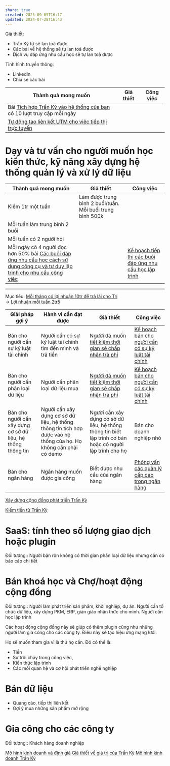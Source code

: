 ```yaml
---
share: true
created: 2023-09-05T16:17
updated: 2024-07-28T16:43
---
```



Giả thiết: 
- Trấn Kỳ tự sẽ lan toả được
- Các bài về hệ thống sẽ tự lan toả được
- Dịch vụ đáp ứng nhu cầu học sẽ tự lan toả được
 
Tình hình truyền thông: 

- LinkedIn
- Chia sẻ các bài 

| Thành quả mong muốn                                                                                                                                                       | Giả thiết | Công việc |
| ------------------------------------------------------------------------------------------------------------------------------------------------------------------------- | --------- | --------- |
| Bài [Tích hợp Trấn Kỳ vào hệ thống của bạn](C%C3%A1c%20bu%E1%BB%95i%20h%C6%B0%E1%BB%9Bng%20d%E1%BA%ABn%20t%C3%ADch%20h%E1%BB%A3p%20Tr%E1%BA%A5n%20K%E1%BB%B3%20v%C3%A0o%20h%E1%BB%87%20th%E1%BB%91ng%20qu%E1%BA%A3n%20l%C3%BD.md) có 10 lượt truy cập mỗi ngày                                      |           |           |
| [Tự động tạo liên kết UTM cho việc tiếp thị trực tuyến](C%C3%A1c%20bu%E1%BB%95i%20h%C6%B0%E1%BB%9Bng%20d%E1%BA%ABn%20t%C3%ADch%20h%E1%BB%A3p%20Tr%E1%BA%A5n%20K%E1%BB%B3%20v%C3%A0o%20h%E1%BB%87%20th%E1%BB%91ng%20qu%E1%BA%A3n%20l%C3%BD.md#Tự%20động%20tạo%20liên%20kết%20UTM%20cho%20việc%20tiếp%20thị%20trực%20tuyến) |           |           |
# Dạy và tư vấn cho người muốn học kiến thức, kỹ năng xây dựng hệ thống quản lý và xử lý dữ liệu
| Thành quả mong muốn                                                                                                                 | Giả thiết                                                 | Công việc                                                                                            |
| ----------------------------------------------------------------------------------------------------------------------------------- | --------------------------------------------------------- | ---------------------------------------------------------------------------------------------------- |
| Kiếm 1tr một tuần                                                                                                                   | Làm được trung bình 2 buổi/tuần. Mỗi buổi trung bình 500k |                                                                                                      |
| Mỗi tuần làm trung bình 2 buổi                                                                                                      |                                                           |                                                                                                      |
| Mỗi tuần có 2 người hỏi                                                                                                             |                                                           |                                                                                                      |
| Mỗi ngày có 4 người đọc hơn 50% bài [Các buổi đáp ứng nhu cầu học cách sử dụng công cụ và tư duy lập trình cho nhu cầu công việc](C%C3%A1c%20bu%E1%BB%95i%20%C4%91%C3%A1p%20%E1%BB%A9ng%20nhu%20c%E1%BA%A7u%20h%E1%BB%8Dc%20c%C3%A1ch%20s%E1%BB%AD%20d%E1%BB%A5ng%20c%C3%B4ng%20c%E1%BB%A5%20v%C3%A0%20t%C6%B0%20duy%20l%E1%BA%ADp%20tr%C3%ACnh%20cho%20nhu%20c%E1%BA%A7u%20c%C3%B4ng%20vi%E1%BB%87c.md) |                                                           | [Kế hoạch tiếp thị các buổi đáp ứng nhu cầu học lập trình](C%C3%A1c%20bu%E1%BB%95i%20%C4%91%C3%A1p%20%E1%BB%A9ng%20nhu%20c%E1%BA%A7u%20h%E1%BB%8Dc%20l%E1%BA%ADp%20tr%C3%ACnh.md) |

---

Mục tiêu: [Mỗi tháng có lợi nhuận 10tr để trả lãi cho Trí](../../3%20Th%C3%A0nh%20qu%E1%BA%A3%20mong%20mu%E1%BB%91n/M%E1%BB%97i%20th%C3%A1ng%20c%C3%B3%20l%E1%BB%A3i%20nhu%E1%BA%ADn%2010tr%20%C4%91%E1%BB%83%20tr%E1%BA%A3%20l%C3%A3i%20cho%20Tr%C3%AD.md)<br>→ [Lợi nhuận mỗi tuần 2tr5](../../3%20Th%C3%A0nh%20qu%E1%BA%A3%20mong%20mu%E1%BB%91n/L%E1%BB%A3i%20nhu%E1%BA%ADn%20m%E1%BB%97i%20tu%E1%BA%A7n%202tr5.md)



| Giải pháp gợi ý                                              | Hành vi cần đạt được                                                                                              | Giả thiết                                                                                                 | Công việc                                              |
| ------------------------------------------------------------ | ----------------------------------------------------------------------------------------------------------------- | --------------------------------------------------------------------------------------------------------- | ------------------------------------------------------ |
| Bán cho người cần sự kỷ luật tài chính                       | Người cần có sự kỷ luật tài chính tìm đến mình và trả tiền                                                        | [Người đã muốn tiết kiệm thời gian sẽ chấp nhận trả phí](Ng%C6%B0%E1%BB%9Di%20%C4%91%C3%A3%20mu%E1%BB%91n%20ti%E1%BA%BFt%20ki%E1%BB%87m%20th%E1%BB%9Di%20gian%20s%E1%BA%BD%20ch%E1%BA%A5p%20nh%E1%BA%ADn%20tr%E1%BA%A3%20ph%C3%AD.md)                                                | [Kế hoạch bán cho người cần có sự kỷ luật tài chính](./K%E1%BA%BF%20ho%E1%BA%A1ch%20t%E1%BA%A1o%20l%E1%BB%A3i%20nhu%E1%BA%ADn%20t%E1%BB%AB%20Tr%E1%BA%A5n%20K%E1%BB%B3/K%E1%BA%BF%20ho%E1%BA%A1ch%20b%C3%A1n%20cho%20ng%C6%B0%E1%BB%9Di%20c%E1%BA%A7n%20c%C3%B3%20s%E1%BB%B1%20k%E1%BB%B7%20lu%E1%BA%ADt%20t%C3%A0i%20ch%C3%ADnh.md) |
| Bán cho người cần phân loại dữ liệu                          | Người cần phân loại dữ liệu mua                                                                                   | [Người đã muốn tiết kiệm thời gian sẽ chấp nhận trả phí](Ng%C6%B0%E1%BB%9Di%20%C4%91%C3%A3%20mu%E1%BB%91n%20ti%E1%BA%BFt%20ki%E1%BB%87m%20th%E1%BB%9Di%20gian%20s%E1%BA%BD%20ch%E1%BA%A5p%20nh%E1%BA%ADn%20tr%E1%BA%A3%20ph%C3%AD.md)                                                | [Kế hoạch bán cho người cần có sự kỷ luật tài chính](./K%E1%BA%BF%20ho%E1%BA%A1ch%20t%E1%BA%A1o%20l%E1%BB%A3i%20nhu%E1%BA%ADn%20t%E1%BB%AB%20Tr%E1%BA%A5n%20K%E1%BB%B3/K%E1%BA%BF%20ho%E1%BA%A1ch%20b%C3%A1n%20cho%20ng%C6%B0%E1%BB%9Di%20c%E1%BA%A7n%20c%C3%B3%20s%E1%BB%B1%20k%E1%BB%B7%20lu%E1%BA%ADt%20t%C3%A0i%20ch%C3%ADnh.md) |
| Bán cho người cần xây dựng cơ sở dữ liệu, hệ thống thông tin | Người cần xây dựng cơ sở dữ liệu, hệ thống thông tin tích hợp được vào hệ thống của họ. Họ không cần phải có demo | Người cần xây dựng cơ sở dữ liệu, hệ thống thông tin biết lập trình cơ bản hoặc có người lập trình cho họ | Bán cho doanh nghiệp nhỏ                               |
| Bán cho ngân hàng                                            | Ngân hàng muốn được gia công                                                                                      | Biết được nhu cầu của ngân hàng                                                                           | [Phỏng vấn các quản lý cấp cao trong ngân hàng](Ph%E1%BB%8Fng%20v%E1%BA%A5n%20c%C3%A1c%20qu%E1%BA%A3n%20l%C3%BD%20c%E1%BA%A5p%20cao%20trong%20ng%C3%A2n%20h%C3%A0ng.md)      |

[Xây dựng cộng đồng phát triển Trấn Kỳ](./K%E1%BA%BF%20ho%E1%BA%A1ch%20x%C3%A2y%20d%E1%BB%B1ng%20c%E1%BB%99ng%20%C4%91%E1%BB%93ng%20ph%C3%A1t%20tri%E1%BB%83n%20Tr%E1%BA%A5n%20K%E1%BB%B3.md)
<br>


[Kiếm tiền từ Trấn Kỳ](../../9%20Blog/Ki%E1%BA%BFm%20ti%E1%BB%81n%20t%E1%BB%AB%20Tr%E1%BA%A5n%20K%E1%BB%B3.md)
# SaaS: tính theo số lượng giao dịch hoặc plugin
Đối tượng:: Người bận rộn không có thời gian phân loại dữ liệu nhưng cần có báo cáo chi tiết

# Bán khoá học và Chợ/hoạt động cộng đồng
Đối tượng:: Người làm phát triển sản phẩm, khởi nghiệp, dự án. Người cần tổ chức dữ liệu, xây dựng PKM, ERP, giàn giáo nhận thức cho mình. Người cần học lập trình

Các hoạt động cộng đồng này sẽ giúp có thêm plugin cũng như những người làm gia công cho các công ty. Điều này sẽ tạo hiệu ứng mạng lưới. 

Họ sẽ muốn tham gia vì là thứ họ cần. Đó có thể là:
- Tiền
- Sự trôi chảy trong công việc,
- Kiến thức lập trình
- Các mối quan hệ và cơ hội phát triển nghề nghiệp

# Bán dữ liệu
- Quảng cáo, tiếp thị liên kết
- Gợi ý mua những sản phẩm mở rộng

# Gia công cho các công ty
Đối tượng:: Khách hàng doanh nghiệp



[Mô hình kinh doanh và định giá](M%C3%B4%20h%C3%ACnh%20kinh%20doanh%20v%C3%A0%20%C4%91%E1%BB%8Bnh%20gi%C3%A1.md)
[Giả thiết về giá trị của Trấn Kỳ](../../2%20Gi%E1%BA%A3%20thi%E1%BA%BFt/Gi%C3%A1%20tr%E1%BB%8B%20c%E1%BB%A7a%20Tr%E1%BA%A5n%20K%E1%BB%B3/Gi%E1%BA%A3%20thi%E1%BA%BFt%20v%E1%BB%81%20gi%C3%A1%20tr%E1%BB%8B%20c%E1%BB%A7a%20Tr%E1%BA%A5n%20K%E1%BB%B3.md)
[Mô hình kinh doanh Trấn Kỳ](../../9%20Blog/M%C3%B4%20h%C3%ACnh%20kinh%20doanh%20Tr%E1%BA%A5n%20K%E1%BB%B3.md)
